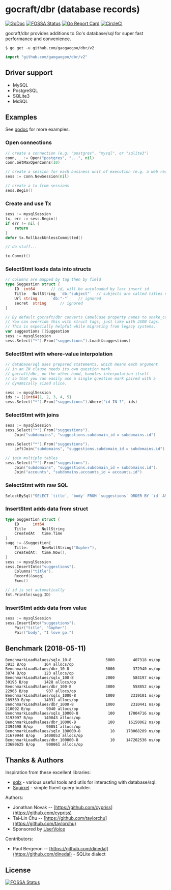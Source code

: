# gocraft/dbr (database records)

[![GoDoc](https://godoc.org/github.com/gaogaogoo/dbr?status.png)](https://godoc.org/github.com/gaogaogoo/dbr)
[![FOSSA Status](https://app.fossa.com/api/projects/custom%2B4257%2Fgit%40github.com%3Agocraft%2Fdbr.git.svg?type=shield)](https://app.fossa.com/projects/custom%2B4257%2Fgit%40github.com%3Agocraft%2Fdbr.git?ref=badge_shield)
[![Go Report Card](https://goreportcard.com/badge/github.com/gaogaogoo/dbr)](https://goreportcard.com/report/github.com/gaogaogoo/dbr)
[![CircleCI](https://circleci.com/gh/gaogaogoo/dbr.svg?style=svg)](https://circleci.com/gh/gaogaogoo/dbr)

gocraft/dbr provides additions to Go's database/sql for super fast performance and convenience.

```
$ go get -u github.com/gaogaogoo/dbr/v2
```

```go
import "github.com/gaogaogoo/dbr/v2"
```

## Driver support

* MySQL
* PostgreSQL
* SQLite3
* MsSQL

## Examples

See [godoc](https://godoc.org/github.com/gaogaogoo/dbr) for more examples.

### Open connections

```go
// create a connection (e.g. "postgres", "mysql", or "sqlite3")
conn, _ := Open("postgres", "...", nil)
conn.SetMaxOpenConns(10)

// create a session for each business unit of execution (e.g. a web request or goworkers job)
sess := conn.NewSession(nil)

// create a tx from sessions
sess.Begin()
```

### Create and use Tx

```go
sess := mysqlSession
tx, err := sess.Begin()
if err != nil {
	return
}
defer tx.RollbackUnlessCommitted()

// do stuff...

tx.Commit()
```

### SelectStmt loads data into structs

```go
// columns are mapped by tag then by field
type Suggestion struct {
	ID	int64		// id, will be autoloaded by last insert id
	Title	NullString	`db:"subject"`	// subjects are called titles now
	Url	string		`db:"-"`	// ignored
	secret	string		// ignored
}

// By default gocraft/dbr converts CamelCase property names to snake_case column_names.
// You can override this with struct tags, just like with JSON tags.
// This is especially helpful while migrating from legacy systems.
var suggestions []Suggestion
sess := mysqlSession
sess.Select("*").From("suggestions").Load(&suggestions)
```

### SelectStmt with where-value interpolation

```go
// database/sql uses prepared statements, which means each argument
// in an IN clause needs its own question mark.
// gocraft/dbr, on the other hand, handles interpolation itself
// so that you can easily use a single question mark paired with a
// dynamically sized slice.

sess := mysqlSession
ids := []int64{1, 2, 3, 4, 5}
sess.Select("*").From("suggestions").Where("id IN ?", ids)
```

### SelectStmt with joins

```go
sess := mysqlSession
sess.Select("*").From("suggestions").
	Join("subdomains", "suggestions.subdomain_id = subdomains.id")

sess.Select("*").From("suggestions").
	LeftJoin("subdomains", "suggestions.subdomain_id = subdomains.id")

// join multiple tables
sess.Select("*").From("suggestions").
	Join("subdomains", "suggestions.subdomain_id = subdomains.id").
	Join("accounts", "subdomains.accounts_id = accounts.id")
```

### SelectStmt with raw SQL

```go
SelectBySql("SELECT `title`, `body` FROM `suggestions` ORDER BY `id` ASC LIMIT 10")
```

### InsertStmt adds data from struct

```go
type Suggestion struct {
	ID		int64
	Title		NullString
	CreatedAt	time.Time
}
sugg := &Suggestion{
	Title:		NewNullString("Gopher"),
	CreatedAt:	time.Now(),
}
sess := mysqlSession
sess.InsertInto("suggestions").
	Columns("title").
	Record(&sugg).
	Exec()

// id is set automatically
fmt.Println(sugg.ID)
```

### InsertStmt adds data from value

```go
sess := mysqlSession
sess.InsertInto("suggestions").
	Pair("title", "Gopher").
	Pair("body", "I love go.")
```


## Benchmark (2018-05-11)

```
BenchmarkLoadValues/sqlx_10-8         	    5000	    407318 ns/op	    3913 B/op	     164 allocs/op
BenchmarkLoadValues/dbr_10-8          	    5000	    372940 ns/op	    3874 B/op	     123 allocs/op
BenchmarkLoadValues/sqlx_100-8        	    2000	    584197 ns/op	   30195 B/op	    1428 allocs/op
BenchmarkLoadValues/dbr_100-8         	    3000	    558852 ns/op	   22965 B/op	     937 allocs/op
BenchmarkLoadValues/sqlx_1000-8       	    1000	   2319101 ns/op	  289339 B/op	   14031 allocs/op
BenchmarkLoadValues/dbr_1000-8        	    1000	   2310441 ns/op	  210092 B/op	    9040 allocs/op
BenchmarkLoadValues/sqlx_10000-8      	     100	  17004716 ns/op	 3193997 B/op	  140043 allocs/op
BenchmarkLoadValues/dbr_10000-8       	     100	  16150062 ns/op	 2394698 B/op	   90051 allocs/op
BenchmarkLoadValues/sqlx_100000-8     	      10	 170068209 ns/op	31679944 B/op	 1400053 allocs/op
BenchmarkLoadValues/dbr_100000-8      	      10	 147202536 ns/op	23680625 B/op	  900061 allocs/op
```

## Thanks & Authors
Inspiration from these excellent libraries:
* [sqlx](https://github.com/jmoiron/sqlx) - various useful tools and utils for interacting with database/sql.
* [Squirrel](https://github.com/lann/squirrel) - simple fluent query builder.

Authors:
* Jonathan Novak -- [https://github.com/cypriss](https://github.com/cypriss)
* Tai-Lin Chu -- [https://github.com/taylorchu](https://github.com/taylorchu)
* Sponsored by [UserVoice](https://eng.uservoice.com)

Contributors:
* Paul Bergeron -- [https://github.com/dinedal](https://github.com/dinedal) - SQLite dialect

## License
[![FOSSA Status](https://app.fossa.com/api/projects/custom%2B4257%2Fgit%40github.com%3Agocraft%2Fdbr.git.svg?type=large)](https://app.fossa.com/projects/custom%2B4257%2Fgit%40github.com%3Agocraft%2Fdbr.git?ref=badge_large)
